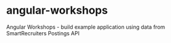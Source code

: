 # angular-workshops
Angular Workshops - build example application using data from SmartRecruiters Postings API
